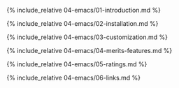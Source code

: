 {% include_relative 04-emacs/01-introduction.md %}

{% include_relative 04-emacs/02-installation.md %}

{% include_relative 04-emacs/03-customization.md %}

{% include_relative 04-emacs/04-merits-features.md %}

{% include_relative 04-emacs/05-ratings.md %}

{% include_relative 04-emacs/06-links.md %}
